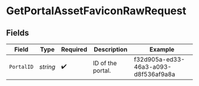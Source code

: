 # GetPortalAssetFaviconRawRequest


## Fields

| Field                                | Type                                 | Required                             | Description                          | Example                              |
| ------------------------------------ | ------------------------------------ | ------------------------------------ | ------------------------------------ | ------------------------------------ |
| `PortalID`                           | *string*                             | :heavy_check_mark:                   | ID of the portal.                    | f32d905a-ed33-46a3-a093-d8f536af9a8a |
